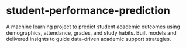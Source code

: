 # student-performance-prediction
A machine learning project to predict student academic outcomes using demographics, attendance, grades, and study habits. Built models and delivered insights to guide data-driven academic support strategies.
